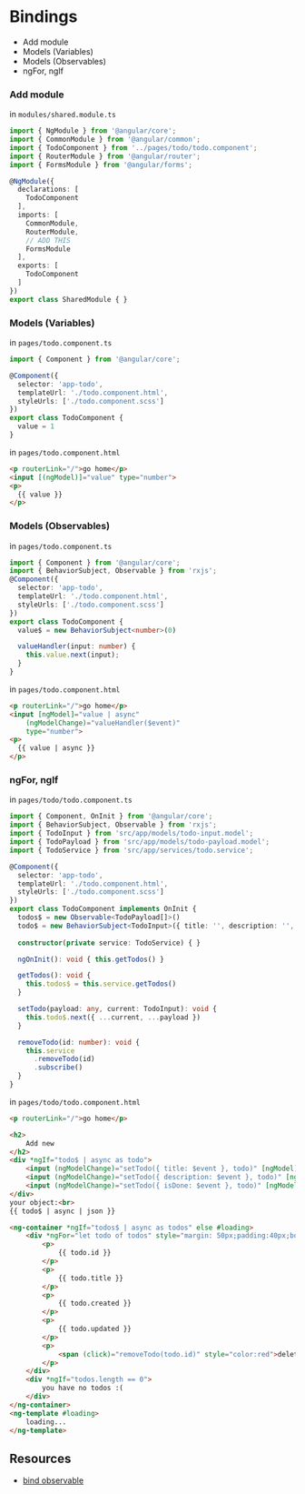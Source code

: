 # Bindings
* Add module
* Models (Variables)
* Models (Observables)
* ngFor, ngIf

### Add module
in `modules/shared.module.ts`
```ts
import { NgModule } from '@angular/core';
import { CommonModule } from '@angular/common';
import { TodoComponent } from '../pages/todo/todo.component';
import { RouterModule } from '@angular/router';
import { FormsModule } from '@angular/forms';

@NgModule({
  declarations: [
    TodoComponent
  ],
  imports: [
    CommonModule,
    RouterModule,
    // ADD THIS
    FormsModule
  ],
  exports: [
    TodoComponent
  ]
})
export class SharedModule { }

```
### Models (Variables)
in `pages/todo.component.ts`
```ts
import { Component } from '@angular/core';

@Component({
  selector: 'app-todo',
  templateUrl: './todo.component.html',
  styleUrls: ['./todo.component.scss']
})
export class TodoComponent {
  value = 1
}
```
in `pages/todo.component.html`
```html
<p routerLink="/">go home</p>
<input [(ngModel)]="value" type="number">
<p>
  {{ value }}
</p>
```
### Models (Observables)
in `pages/todo.component.ts`
```ts
import { Component } from '@angular/core';
import { BehaviorSubject, Observable } from 'rxjs';
@Component({
  selector: 'app-todo',
  templateUrl: './todo.component.html',
  styleUrls: ['./todo.component.scss']
})
export class TodoComponent {
  value$ = new BehaviorSubject<number>(0)

  valueHandler(input: number) {
    this.value.next(input);
  }
}
```
in `pages/todo.component.html`
```html
<p routerLink="/">go home</p>
<input [ngModel]="value | async"
    (ngModelChange)="valueHandler($event)"
    type="number">
<p>
  {{ value | async }}
</p>
```
### ngFor, ngIf
in `pages/todo/todo.component.ts`
```ts
import { Component, OnInit } from '@angular/core';
import { BehaviorSubject, Observable } from 'rxjs';
import { TodoInput } from 'src/app/models/todo-input.model';
import { TodoPayload } from 'src/app/models/todo-payload.model';
import { TodoService } from 'src/app/services/todo.service';

@Component({
  selector: 'app-todo',
  templateUrl: './todo.component.html',
  styleUrls: ['./todo.component.scss']
})
export class TodoComponent implements OnInit {
  todos$ = new Observable<TodoPayload[]>()
  todo$ = new BehaviorSubject<TodoInput>({ title: '', description: '', isDone: false })
  
  constructor(private service: TodoService) { }

  ngOnInit(): void { this.getTodos() }

  getTodos(): void {
    this.todos$ = this.service.getTodos()
  }

  setTodo(payload: any, current: TodoInput): void {
    this.todo$.next({ ...current, ...payload })
  }

  removeTodo(id: number): void {
    this.service
      .removeTodo(id)
      .subscribe()
  }
}
```
in `pages/todo/todo.component.html`
```html
<p routerLink="/">go home</p>

<h2>
    Add new
</h2>
<div *ngIf="todo$ | async as todo">
    <input (ngModelChange)="setTodo({ title: $event }, todo)" [ngModel]="todo.title" type="text">
    <input (ngModelChange)="setTodo({ description: $event }, todo)" [ngModel]="todo.description" type="text">
    <input (ngModelChange)="setTodo({ isDone: $event }, todo)" [ngModel]="todo.isDone" type="checkbox">
</div>
your object:<br>
{{ todo$ | async | json }}

<ng-container *ngIf="todos$ | async as todos" else #loading>
    <div *ngFor="let todo of todos" style="margin: 50px;padding:40px;border:solid 1px black">
        <p>
            {{ todo.id }}
        </p>
        <p>
            {{ todo.title }}
        </p>
        <p>
            {{ todo.created }}
        </p>
        <p>
            {{ todo.updated }}
        </p>
        <p>
            <span (click)="removeTodo(todo.id)" style="color:red">delete me</span>
        </p>
    </div>
    <div *ngIf="todos.length == 0">
        you have no todos :(
    </div>
</ng-container>
<ng-template #loading>
    loading...
</ng-template>
```
## Resources
* [bind observable](https://stackoverflow.com/questions/38844835/extending-angular-2-ngmodel-directive-to-use-observables)
